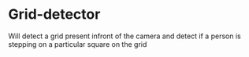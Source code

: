 # Grid-detector
Will detect a grid present infront of the camera and detect if a person is stepping on a particular square on the grid
